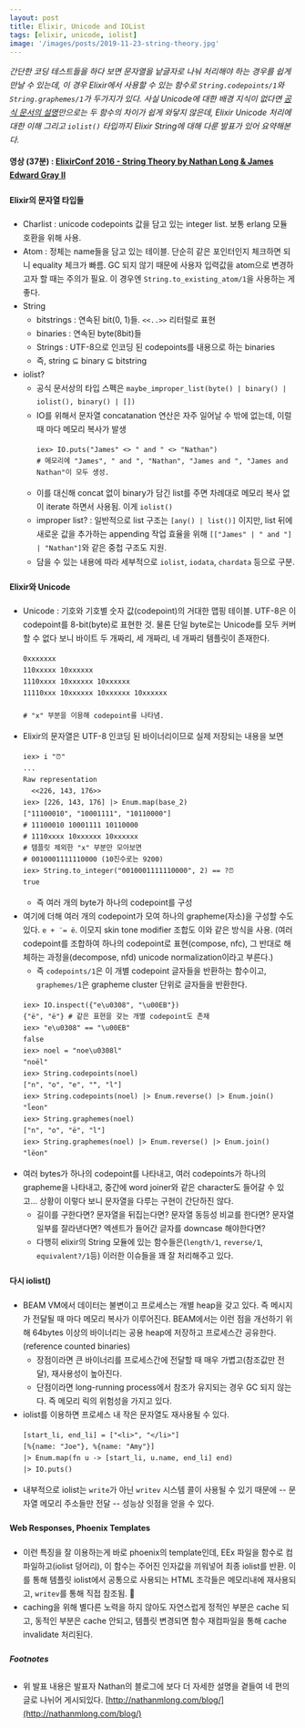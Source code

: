 ```yaml
---
layout: post
title: Elixir, Unicode and IOList
tags: [elixir, unicode, iolist]
image: '/images/posts/2019-11-23-string-theory.jpg'
---
```

<style>
body { font-size: 14px; line-height: 24px; }
code { font-size: 12px; line-height: 20px; }
</style>

_간단한 코딩 테스트들을 하다 보면 문자열을 낱글자로 나눠 처리해야 하는 경우를 쉽게 만날 수 있는데, 이 경우 Elixir에서 사용할 수 있는 함수로 `String.codepoints/1`와 `String.graphemes/1`가 두가지가 있다. 사실 Unicode에 대한 배경 지식이 없다면 [공식 문서의 설명](https://hexdocs.pm/elixir/String.html#module-code-points-and-grapheme-cluster)만으로는 두 함수의 차이가 쉽게 와닿지 않은데, Elixir Unicode 처리에 대한 이해 그리고 `iolist()` 타입까지 Elixir String에 대해 다룬 발표가 있어 요약해본다._

**영상 (37분) : [ElixirConf 2016 - String Theory by Nathan Long & James Edward Gray II](https://youtu.be/zZxBL-lV9uA)**

#### Elixir의 문자열 타입들

* Charlist : unicode codepoints 값을 담고 있는 integer list. 보통 erlang 모듈 호환을 위해 사용.
* Atom : 정체는 name들을 담고 있는 테이블. 단순히 같은 포인터인지 체크하면 되니 equality 체크가 빠름. GC 되지 않기 때문에 사용자 입력값을 atom으로 변경하고자 할 때는 주의가 필요. 이 경우엔 `String.to_existing_atom/1`을 사용하는 게 좋다.
* String
  * bitstrings : 연속된 bit(0, 1)들. `<<..>>` 리터럴로 표현
  * binaries : 연속된 byte(8bit)들
  * Strings : UTF-8으로 인코딩 된 codepoints를 내용으로 하는 binaries
  * 즉, string ⊆ binary ⊆ bitstring
* iolist?
  * 공식 문서상의 타입 스펙은 `maybe_improper_list(byte() | binary() | iolist(), binary() | [])`
  * IO를 위해서 문자열 concatanation 연산은 자주 일어날 수 밖에 없는데, 이럴 때 마다 메모리 복사가 발생
    ```
    iex> IO.puts("James" <> " and " <> "Nathan")
    # 메모리에 "James", " and ", "Nathan", "James and ", "James and Nathan"이 모두 생성.
    ```
  * 이를 대신해 concat 없이 binary가 담긴 list를 주면 차례대로 메모리 복사 없이 iterate 하면서 사용됨. 이게 `iolist()`
  * improper list? : 일반적으로 list 구조는 `[any() | list()]` 이지만, list 뒤에 새로운 값을 추가하는 appending 작업 효율을 위해 `[["James" | " and "] | "Nathan"]`와 같은 중첩 구조도 지원.
  * 담을 수 있는 내용에 따라 세부적으로 `iolist`, `iodata`, `chardata` 등으로 구분.

#### Elixir와 Unicode

* Unicode : 기호와 기호별 숫자 값(codepoint)의 거대한 맵핑 테이블. UTF-8은 이 codepoint를 8-bit(byte)로 표현한 것. 물론 단일 byte로는 Unicode를 모두 커버할 수 없다 보니 바이트 두 개짜리, 세 개짜리, 네 개짜리 템플릿이 존재한다.
  ```
  0xxxxxxx
  110xxxxx 10xxxxxx
  1110xxxx 10xxxxxx 10xxxxxx
  11110xxx 10xxxxxx 10xxxxxx 10xxxxxx

  # "x" 부분을 이용해 codepoint를 나타냄.
  ```
* Elixir의 문자열은 UTF-8 인코딩 된 바이너리이므로 실제 저장되는 내용을 보면
  ```
  iex> i "⏰"
  ...
  Raw representation
    <<226, 143, 176>>
  iex> [226, 143, 176] |> Enum.map(base_2)
  ["11100010", "10001111", "10110000"]
  # 11100010 10001111 10110000
  # 1110xxxx 10xxxxxx 10xxxxxx
  # 템플릿 제외한 "x" 부분만 모아보면
  # 0010001111110000 (10진수로는 9200)
  iex> String.to_integer("0010001111110000", 2) == ?⏰
  true
  ```
  * 즉 여러 개의 byte가 하나의 codepoint를 구성
* 여기에 더해 여러 개의 codepoint가 모여 하나의 grapheme(자소)을 구성할 수도 있다. `e + ̈ = ë`. 이모지 skin tone modifier 조합도 이와 같은 방식을 사용. (여러 codepoint를 조합하여 하나의 codepoint로 표현(compose, nfc), 그 반대로 해체하는 과정을(decompose, nfd) unicode normalization이라고 부른다.)
  * 즉 `codepoints/1`은 이 개별 codepoint 글자들을 반환하는 함수이고, `graphemes/1`은 grapheme cluster 단위로 글자들을 반환한다.
  ```
  iex> IO.inspect({"e\u0308", "\u00EB"})
  {"ë", "ë"} # 같은 표현을 갖는 개별 codepoint도 존재
  iex> "e\u0308" == "\u00EB"
  false
  iex> noel = "noe\u0308l"
  "noël"
  iex> String.codepoints(noel)
  ["n", "o", "e", "̈", "l"]
  iex> String.codepoints(noel) |> Enum.reverse() |> Enum.join()
  "l̈eon"
  iex> String.graphemes(noel)
  ["n", "o", "ë", "l"]
  iex> String.graphemes(noel) |> Enum.reverse() |> Enum.join()
  "lëon"
  ```
* 여러 bytes가 하나의 codepoint를 나타내고, 여러 codepoints가 하나의 grapheme을 나타내고, 중간에 word joiner와 같은 character도 들어갈 수 있고... 상황이 이렇다 보니 문자열을 다루는 구현이 간단하진 않다.
  * 길이를 구한다면? 문자열을 뒤집는다면? 문자열 동등성 비교를 한다면? 문자열 일부를 잘라낸다면? 엑센트가 들어간 글자를 downcase 해야한다면?
  * 다행히 elixir의 String 모듈에 있는 함수들은(`length/1`, `reverse/1`, `equivalent?/1`등) 이러한 이슈들을 꽤 잘 처리해주고 있다.

#### 다시 iolist()

* BEAM VM에서 데이터는 불변이고 프로세스는 개별 heap을 갖고 있다. 즉 메시지가 전달될 때 마다 메모리 복사가 이루어진다. BEAM에서는 이런 점을 개선하기 위해 64bytes 이상의 바이너리는 공용 heap에 저장하고 프로세스간 공유한다. (reference counted binaries)
  * 장점이라면 큰 바이너리를 프로세스간에 전달할 때 매우 가볍고(참조값만 전달), 재사용성이 높아진다.
  * 단점이라면 long-running process에서 참조가 유지되는 경우 GC 되지 않는다. 즉 메모리 릭의 위험성을 가지고 있다.
* iolist를 이용하면 프로세스 내 작은 문자열도 재사용될 수 있다.
  ```
  [start_li, end_li] = ["<li>", "</li>"]
  [%{name: "Joe"}, %{name: "Amy"}]
  |> Enum.map(fn u -> [start_li, u.name, end_li] end)
  |> IO.puts()
  ```
* 내부적으로 iolist는 `write`가 아닌 `writev` 시스템 콜이 사용될 수 있기 때문에 -- 문자열 메모리 주소들만 전달 -- 성능상 잇점을 얻을 수 있다.

#### Web Responses, Phoenix Templates

* 이런 특징을 잘 이용하는게 바로 phoenix의 template인데, EEx 파일을 함수로 컴파일하고(iolist 덩어리), 이 함수는 주어진 인자값을 끼워넣어 최종 iolist를 반환. 이를 통해 템플릿 iolist에서 공통으로 사용되는 HTML 조각들은 메모리내에 재사용되고, `writev`를 통해 직접 참조됨. 🚀
* caching을 위해 별다른 노력을 하지 않아도 자연스럽게 정적인 부분은 cache 되고, 동적인 부분은 cache 안되고, 템플릿 변경되면 함수 재컴파일을 통해 cache invalidate 처리된다.

##### Footnotes

* 위 발표 내용은 발표자 Nathan의 블로그에 보다 더 자세한 설명을 곁들여 네 편의 글로 나뉘어 게시되있다. [http://nathanmlong.com/blog/](http://nathanmlong.com/blog/)
